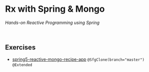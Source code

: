 # Rx with Spring & Mongo
*Hands-on Reactive Programming using Spring*

<br>

## Exercises
* [spring5-reactive-mongo-recipe-app](./exercises/spring5-reactive-mongo-recipe-app) `@SfgClone(branch="master")` `@Extended`